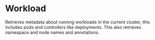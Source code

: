 # Workload

Retrieves metadata about running workloads in the current cluster, this includes pods and controllers like deployments. This also retrieves namespace and node names and annotations.